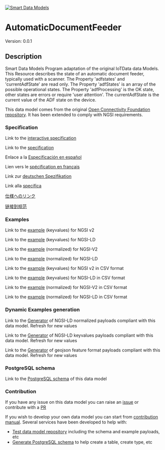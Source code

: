 [![Smart Data Models](https://smartdatamodels.org/wp-content/uploads/2022/01/SmartDataModels_logo.png "Logo")](https://smartdatamodels.org)
# AutomaticDocumentFeeder
Version: 0.0.1

## Description 

Smart Data Models Program adaptation of the original IoTData data Models. This Resource describes the state of an automatic document feeder, typically used with a scanner. The Property 'adfstates' and 'currentAdfState' are read only. The Property 'adfStates' is an array of the possible operational states. The Property 'adfProcessing' is the OK state, other states are errors or require 'user attention'. The currentAdfState is the current value of the ADF state on the device.

This data model comes from the original [Open Connectivity Foundation repository](https://github.com/openconnectivityfoundation/IoTDataModels). It has been extended to comply with NGSI requirements.
### Specification

Link to the [interactive specification](https://swagger.lab.fiware.org/?url=https://smart-data-models.github.io/dataModel.OCF/AutomaticDocumentFeeder/swagger.yaml)

Link to the [specification](https://github.com/smart-data-models/dataModel.OCF/blob/master/AutomaticDocumentFeeder/doc/spec.md)

Enlace a la [Especificación en español](https://github.com/smart-data-models/dataModel.OCF/blob/master/AutomaticDocumentFeeder/doc/spec_ES.md)

Lien vers le [spécification en français](https://github.com/smart-data-models/dataModel.OCF/blob/master/AutomaticDocumentFeeder/doc/spec_FR.md)

Link zur [deutschen Spezifikation](https://github.com/smart-data-models/dataModel.OCF/blob/master/AutomaticDocumentFeeder/doc/spec_DE.md)

Link alla [specifica](https://github.com/smart-data-models/dataModel.OCF/blob/master/AutomaticDocumentFeeder/doc/spec_IT.md)

[仕様へのリンク](https://github.com/smart-data-models/dataModel.OCF/blob/master/AutomaticDocumentFeeder/doc/spec_JA.md)

[链接到规范](https://github.com/smart-data-models/dataModel.OCF/blob/master/AutomaticDocumentFeeder/doc/spec_ZH.md)
### Examples

Link to the [example](https://smart-data-models.github.io/dataModel.OCF/AutomaticDocumentFeeder/examples/example.json) (keyvalues) for NGSI v2

Link to the [example](https://smart-data-models.github.io/dataModel.OCF/AutomaticDocumentFeeder/examples/example.jsonld) (keyvalues) for NGSI-LD

Link to the [example](https://smart-data-models.github.io/dataModel.OCF/AutomaticDocumentFeeder/examples/example-normalized.json) (normalized) for NGSI-V2

Link to the [example](https://smart-data-models.github.io/dataModel.OCF/AutomaticDocumentFeeder/examples/example-normalized.jsonld) (normalized) for NGSI-LD

Link to the [example](https://github.com/smart-data-models/dataModel.OCF/blob/master/AutomaticDocumentFeeder/examples/example.json.csv) (keyvalues) for NGSI v2 in CSV format

Link to the [example](https://github.com/smart-data-models/dataModel.OCF/blob/master/AutomaticDocumentFeeder/examples/example.jsonld.csv) (keyvalues) for NGSI-LD in CSV format

Link to the [example](https://github.com/smart-data-models/dataModel.OCF/blob/master/AutomaticDocumentFeeder/examples/example-normalized.json.csv) (normalized) for NGSI-V2 in CSV format

Link to the [example](https://github.com/smart-data-models/dataModel.OCF/blob/master/AutomaticDocumentFeeder/examples/example-normalized.jsonld.csv) (normalized) for NGSI-LD in CSV format
### Dynamic Examples generation

Link to the [Generator](https://smartdatamodels.org/extra/ngsi-ld_generator.php?schemaUrl=https://raw.githubusercontent.com/smart-data-models/dataModel.OCF/master/AutomaticDocumentFeeder/schema.json&email=info@smartdatamodels.org) of NGSI-LD normalized payloads compliant with this data model. Refresh for new values

Link to the [Generator](https://smartdatamodels.org/extra/ngsi-ld_generator_keyvalues.php?schemaUrl=https://raw.githubusercontent.com/smart-data-models/dataModel.OCF/master/AutomaticDocumentFeeder/schema.json&email=info@smartdatamodels.org) of NGSI-LD keyvalues payloads compliant with this data model. Refresh for new values

Link to the [Generator](https://smartdatamodels.org/extra/geojson_features_generator.php?schemaUrl=https://raw.githubusercontent.com/smart-data-models/dataModel.OCF/master/AutomaticDocumentFeeder/schema.json&email=info@smartdatamodels.org) of geojson feature format payloads compliant with this data model. Refresh for new values
### PostgreSQL schema

Link to the [PostgreSQL schema](https://github.com/smart-data-models/dataModel.OCF/blob/master/AutomaticDocumentFeeder/schema.sql) of this data model
### Contribution

 If you have any issue on this data model you can raise an [issue](https://github.com/smart-data-models/dataModel.OCF/issues)  or contribute with a [PR](https://github.com/smart-data-models/dataModel.OCF/pulls)

 If you wish to develop your own data model you can start from [contribution manual](https://bit.ly/contribution_manual). Several services have been developed to help with: 
 - [Test data model repository](https://smartdatamodels.org/index.php/data-models-contribution-api/) including the schema and example payloads, etc
 - [Generate PostgreSQL schema](https://smartdatamodels.org/index.php/sql-service/) to help create a table, create type, etc